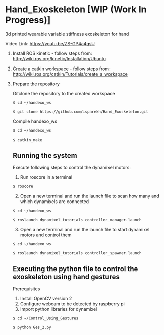 # Hand_Exoskeleton [WIP (Work In Progress)]
3d printed wearable variable stiffness exoskeleton for hand

Video Link: https://youtu.be/ZS-GP4a4qsU

1. Install ROS kinetic - follow steps from: http://wiki.ros.org/kinetic/Installation/Ubuntu
2. Create a catkin workspace - follow steps from: http://wiki.ros.org/catkin/Tutorials/create_a_workspace
3. Prepare the repository
   
   Gitclone the repository to the created workspace
   ```bash
   $ cd ~/handexo_ws
   ```
   ```bash
   $ git clone https://github.com/isparekh/Hand_Exoskeleton.git
   ```
   Compile handexo_ws
   ```bash
   $ cd ~/handexo_ws
   ```
   ```bash
   $ catkin_make 
   ```
   
   ## Running the system
   
   Execute following steps to control the dynamixel motors:
   
   1. Run roscore in a terminal 

   ```bash
   $ roscore
   ```
   
   2. Open a new terminal and run the launch file to scan how many and which dynamixels are connected
   
    ```bash
   $ cd ~/handexo_ws
   ```
  
    ```bash
   $ roslaunch dynamixel_tutorials controller_manager.launch
   ```
   
   3. Open a new terminal and run the launch file to start dynamixel motors and control them
   
   ```bash
   $ cd ~/handexo_ws
   ```
   
   ```bash
   $ roslaunch dynamixel_tutorials controller_spawner.launch
   ```
   
   ## Executing the python file to control the exoskeleton using hand gestures
   
      Prerequisites
   
      1. Install OpenCV version 2
      2. Configure webcam to be detected by raspberry pi
      3. Import python libraries for dynamixel
      
  
   ```bash
   $ cd ~/Control_Using_Gestures
   ```
   
   ```bash
   $ python Ges_2.py
   ```
   
   
  
